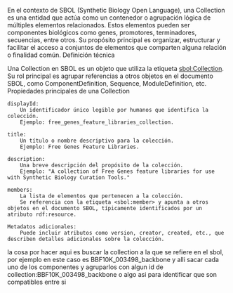 En el contexto de SBOL (Synthetic Biology Open Language), una Collection es una entidad que actúa como un contenedor o agrupación lógica de múltiples elementos relacionados. Estos elementos pueden ser componentes biológicos como genes, promotores, terminadores, secuencias, entre otros. Su propósito principal es organizar, estructurar y facilitar el acceso a conjuntos de elementos que comparten alguna relación o finalidad común.
Definición técnica

Una Collection en SBOL es un objeto que utiliza la etiqueta <sbol:Collection>. Su rol principal es agrupar referencias a otros objetos en el documento SBOL, como ComponentDefinition, Sequence, ModuleDefinition, etc.
Propiedades principales de una Collection

    displayId:
        Un identificador único legible por humanos que identifica la colección.
        Ejemplo: free_genes_feature_libraries_collection.

    title:
        Un título o nombre descriptivo para la colección.
        Ejemplo: Free Genes Feature Libraries.

    description:
        Una breve descripción del propósito de la colección.
        Ejemplo: "A collection of Free Genes feature libraries for use with Synthetic Biology Curation Tools."

    members:
        La lista de elementos que pertenecen a la colección.
        Se referencia con la etiqueta <sbol:member> y apunta a otros objetos en el documento SBOL, típicamente identificados por un atributo rdf:resource.

    Metadatos adicionales:
        Puede incluir atributos como version, creator, created, etc., que describen detalles adicionales sobre la colección.

la cosa por hacer aqui es buscar la collection a la que se refiere en el sbol, por ejemplo en este caso es BBF10K_003498_backbone y alli sacar cada uno de los componentes y agruparlos con algun id de collection:BBF10K_003498_backbone o algo asi para identificar que son compatibles entre si